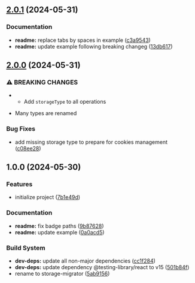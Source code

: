 ## [2.0.1](https://github.com/ivangabriele/storage-migrator/compare/v2.0.0...v2.0.1) (2024-05-31)


### Documentation

* **readme:** replace tabs by spaces in example ([c3a9543](https://github.com/ivangabriele/storage-migrator/commit/c3a954376d874e63ef5a32fee84d8ad660af048b))
* **readme:** update example following breaking changeg ([13db617](https://github.com/ivangabriele/storage-migrator/commit/13db6178b08c07f4108b4f9220e1b38a4622871e))

## [2.0.0](https://github.com/ivangabriele/storage-migrator/compare/v1.0.0...v2.0.0) (2024-05-31)


### ⚠ BREAKING CHANGES

* - Add `storageType` to all operations
- Many types are renamed

### Bug Fixes

* add missing storage type to prepare for cookies management ([c08ee28](https://github.com/ivangabriele/storage-migrator/commit/c08ee28d6d3fbb701eda05345de6599c0a6df166))

## 1.0.0 (2024-05-30)


### Features

* initialize project ([7b1e49d](https://github.com/ivangabriele/storage-migrator/commit/7b1e49d2deb22ab9a00e5fbc89beebf8b442cd5d))


### Documentation

* **readme:** fix badge paths ([9b87628](https://github.com/ivangabriele/storage-migrator/commit/9b87628579a7d19f39a021ff300db68750f43c19))
* **readme:** update example ([0a0acd5](https://github.com/ivangabriele/storage-migrator/commit/0a0acd501bb535e66f41f4dcd7a1e3f8e661de4a))


### Build System

* **dev-deps:** update all non-major dependencies ([cc1f284](https://github.com/ivangabriele/storage-migrator/commit/cc1f28429ca569f675eb26d6768213e8b0c49aea))
* **dev-deps:** update dependency @testing-library/react to v15 ([501b84f](https://github.com/ivangabriele/storage-migrator/commit/501b84fbf6254d364b0d907daca8fc54b96ab7ab))
* rename to storage-migrator ([5ab9156](https://github.com/ivangabriele/storage-migrator/commit/5ab9156dd94939e585dfd3aeb88cfebeb8ad4687))
